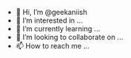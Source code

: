 - 👋 Hi, I’m @geekaniish
- 👀 I’m interested in ...
- 🌱 I’m currently learning ...
- 💞️ I’m looking to collaborate on ...
- 📫 How to reach me ...

<!---
geekaniish/geekaniish is a ✨ special ✨ repository because its `README.md` (this file) appears on your GitHub profile.
You can click the Preview link to take a look at your changes.
--->
